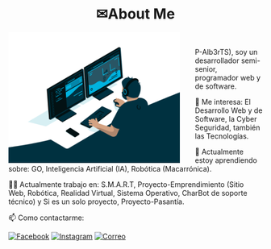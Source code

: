 <h1 align="center">  ✉About Me</h1>

<img align="left" alt="GIF" src="code.gif"  width="340" height="260" style="margin-right: 30px;"/>

<p style="margin-top: 50px;>

👋 Hola my nombre es Albertson ([P-Alb3rTS](https://github.com/P-Alb3rTS)), soy un desarrollador semi-senior, programador web y de software.

👀 Me interesa: El Desarrollo Web y de Software, la Cyber Seguridad, también las Tecnologías.

🌱 Actualmente estoy aprendiendo sobre: GO, Inteligencia Artificial (IA), Robótica (Macarrónica).

👨‍💻 Actualmente trabajo en: S.M.A.R.T, Proyecto-Emprendimiento (Sitio Web, Robótica, Realidad Virtual, Sistema Operativo, CharBot de soporte técnico) y Si es un solo proyecto, Proyecto-Pasantía.

📫 Como contactarme:

[![Facebook](./Resources//Correo.png)](https://)    [![Instagram](./Resources//Correo.png)](https://)    [![Correo](./Resources//Correo.png)](https://)

</p>

<p style="margin-top: 80px;>

<h1>🛠️ My favorite tools</h1>

> <h3>👨‍💻 Programming, markup languages and script</h3>

<p>

C++
Scratch
Bash
VBS
CSS
HTML
C#
SQL
XML
Java
Python
JavaScript
PHP
GO

</p>

> <h3>🧰 Frameworks and libraries</h3>

<p>

Bootstrap
GitHub Actions
Pytest
WPF (.Net)
UWP (.Net)

</p>

> <h3>🗄️ Databases and cloud hosting</h3>

<p>

MySQL
SQLite
WAMPP
SQL Server
Access
GitHub Pages

</p>

> <h3>💻 Software and tools</h3>

<p>

Visual Estudio,
Google Sheets,
Apache-NetBeans,
Kali Linux,
Gimp,
GitHub Desktop,
Arduino IDE,
VS Code,
Thunder Client,
Docker,
Lego Classroom,

</p>

</p>